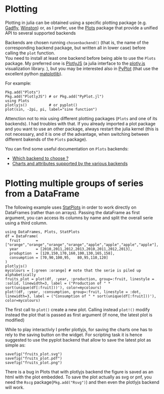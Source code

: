 # Plotting

Plotting in julia can be obtained using a specific plotting package (e.g. [Gadfly](https://github.com/dcjones/Gadfly.jl), [Winston](https://github.com/nolta/Winston.jl)) or, as I prefer, use the [Plots](https://github.com/JuliaPlots/Plots.jl) package that provide a unified API to several supported backends

Backends are chosen running `chosenbackend()` (that is, the name of the corresponding backend package, but written all in lower case) before calling the `plot` function.  
You need to install at least one backend before being able to use the `Plots` package. My preferred one is [PlotlyJS](https://github.com/sglyon/PlotlyJS.jl) (a julia interface to the [plotly.js](https://plot.ly) visualization library. ), but you may be interested also in [PyPlot](https://github.com/JuliaPy/PyPlot.jl) (that use the excellent python [matplotlib](http://matplotlib.org/api/pyplot_api.html)).

For example:

```
Pkg.add("Plots")
Pkg.add("PlotlyJS") # or Pkg.add("PyPlot.jl") 
using Plots
plotlyjs()          # or pyplot()
plot(sin, -2pi, pi, label="sine function")
```

Attenction not to mix using different plotting packages (`Plots` and one of its backends). I had troubles with that. If you already imported a plot package and you want to use an other package, always restart the julia kernel (this is not necessary, and it is one of the advantage, when switching between different bakends of the `Plots` package).

You can find some useful documentation on `Plots` backends:
* [Which backend to choose ?](https://juliaplots.github.io/backends/)
* [Charts and attributes supported by the various backends](https://juliaplots.github.io/supported/)


# Plotting multiple groups of series from a DataFrame
The following example uses [StatPlots](https://github.com/JuliaPlots/StatPlots.jl) in order to work directly on DataFrames (rather than on arrays).
Passing the dataFrame as first argument, you can access its columns by name and split the overall serie using a third column.

```
using DataFrames, Plots, StatPlots
df = DataFrame(
  fruit       = ["orange","orange","orange","orange","apple","apple","apple","apple"],
  year        = [2010,2011,2012,2013,2010,2011,2012,2013],
  produption  = [120,150,170,160,100,130,165,158],
  consumption = [70,90,100,95,   80,95,110,120]
)
plotlyjs() 
mycolours = [:green :orange] # note that the serie is piled up alphabetically
fruits_plot = plot(df, :year, :production, group=:fruit, linestyle = :solid, linewidth=3, label = ("Production of " * sort(unique(df[:fruit]))'), color=mycolours)
plot!(df, :year, :consumption, group=:fruit, linestyle = :dot, linewidth=3, label = ("Consumption of " * sort(unique(df[:fruit]))'), color=mycolours)
```
The first call to `plot()` create a new plot. Calling instead `plot!()` modify instead the plot that is passed as first argument (if none, the latest plot is modified)

While to play interactivly I prefer plotlyjs, for saving the charts one has to rely to the saving button on the widget. For scripting task it is hence suggested to use the pyplot backend that allow to save the latest plot as simple as:
```
savefig("fruits_plot.svg")
savefig("fruits_plot.pdf")
savefig("fruits_plot.png")
```
There is a bug in Plots that with plotlyjs backend the figure is saved as an html with the plot embedded.
To save the plot actually as svg or pnf, you need the `Rscg` package(`Pkg.add("Rsvg")`) and then even the plotlyjs backend will work.



